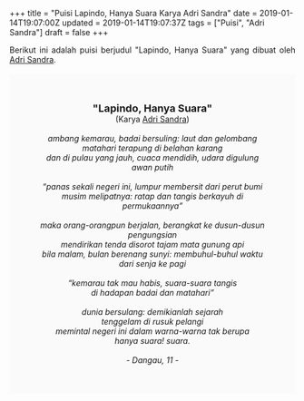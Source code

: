 +++
title = "Puisi Lapindo, Hanya Suara Karya Adri Sandra"
date = 2019-01-14T19:07:00Z
updated = 2019-01-14T19:07:37Z
tags = ["Puisi", "Adri Sandra"]
draft = false
+++

<div dir="ltr" style="text-align: left;" trbidi="on"><div style="text-align: justify;">Berikut ini adalah puisi berjudul "Lapindo, Hanya Suara" yang dibuat oleh <a href="https://id.wikipedia.org/wiki/Adri_Sandra" target="_blank">Adri Sandra</a>. </div><br /><div style="background: #FAFAFA; font-size: 14px; height: auto; margin: 0 auto; padding: 50px; text-align: center; width: auto;"><span style="font-size: 18px;"><b>"Lapindo, Hanya Suara"</b></span><br />(Karya <a href="https://www.sekata.web.id/tags/adri-sandra" target="_blank">Adri Sandra</a>) <br /><br /><i>ambang kemarau, badai bersuling: laut dan gelombang<br />matahari terapung di belahan karang<br />dan di pulau yang jauh, cuaca mendidih, udara digulung awan putih<br /><br />“panas sekali negeri ini, lumpur membersit dari perut bumi<br />musim melipatnya: ratap dan tangis berkayuh di permukaannya”<br /><br />maka orang-orangpun berjalan, berangkat ke dusun-dusun pengungsian<br />mendirikan tenda disorot tajam mata gunung api<br />bila malam, bulan berenang sunyi: membuhul-buhul waktu<br />dari senja ke pagi<br /><br />“kemarau tak mau habis, suara-suara tangis<br />di hadapan badai dan matahari”<br /><br />dunia bersulang: demikianlah sejarah<br />tenggelam di rusuk pelangi<br />memintal negeri ini dalam warna-warna tak berupa<br />hanya suara! suara.<br /><br />- Dangau, 11 -</i> </div></div>
